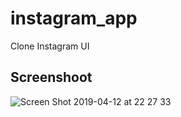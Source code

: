 # instagram_app

Clone Instagram UI

## Screenshoot 

![Screen Shot 2019-04-12 at 22 27 33](https://user-images.githubusercontent.com/30395764/56049407-98f00600-5d73-11e9-91f7-bbceae108f51.png)



